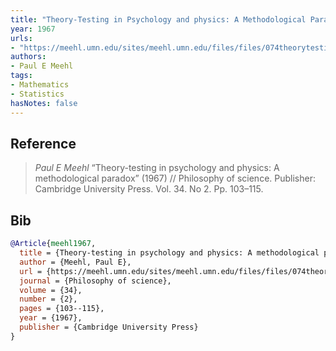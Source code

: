 ```yaml
---
title: "Theory-Testing in Psychology and physics: A Methodological Paradox"
year: 1967
urls:
- "https://meehl.umn.edu/sites/meehl.umn.edu/files/files/074theorytestingparadox.pdf"
authors:
- Paul E Meehl
tags:
- Mathematics
- Statistics
hasNotes: false
---
```


## Reference

> <i>Paul E Meehl</i> “Theory-testing in psychology and physics: A methodological paradox” (1967) // Philosophy of science. Publisher: Cambridge University Press. Vol.&nbsp;34. No&nbsp;2. Pp.&nbsp;103–115.

## Bib

```bib
@Article{meehl1967,
  title = {Theory-testing in psychology and physics: A methodological paradox},
  author = {Meehl, Paul E},
  url = {https://meehl.umn.edu/sites/meehl.umn.edu/files/files/074theorytestingparadox.pdf},
  journal = {Philosophy of science},
  volume = {34},
  number = {2},
  pages = {103--115},
  year = {1967},
  publisher = {Cambridge University Press}
}
```
